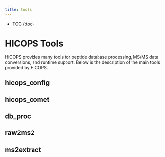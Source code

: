 ```yaml
---
title: tools
---
```

* TOC
{:toc}

# HICOPS Tools
HiCOPS provides many tools for peptide database processing, MS/MS data conversions, and runtime support. Below is the description of the main tools provided by HiCOPS.

## hicops_config

## hicops_comet

## db_proc

## raw2ms2

## ms2extract
